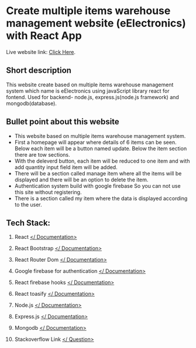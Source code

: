 # Create multiple items warehouse management website (eElectronics) with React App

Live website link: [Click Here]().

## Short description
This website create based on  multiple items warehouse management system which name is eElectronics using javaScript library react for fontend. Used for backend- node.js, express.js(node.js framework) and mongodb(database).

## Bullet point about this website

* This website based on multiple items warehouse management system.
* First a homepage will appear where details of 6 items can be seen. Below each item will be a button named update. Below the item section there are tow sections.
* With the deleverd button, each item will be reduced to one item and with add quantity input field item will be added.
* There will be a section called manage item where all the items will be displayed and there will be an option to delete the item.
* Authentication system build with google firebase So you can not use this site without registering.
* There is a section called my item where the data is displayed according to the user.

## Tech Stack:

1.  React [</ Documentation>](https://reactjs.org/docs/getting-started.html)
    
2.  React Bootstrap [</ Documentation>](https://react-bootstrap.github.io/getting-started/introduction)
    
3.  React Router Dom [</ Documentation>](https://reactrouter.com/docs/en/v6/getting-started/overview)

4. Google firebase for authentication [</ Documentation>](https://console.firebase.google.com/u/0/)

5. React firebase hooks [</ Documentation>](https://github.com/csfrequency/react-firebase-hooks)

6. React toasify [</ Documentation>](https://www.npmjs.com/package/react-toastify)

7. Node.js [</ Documentation>](https://nodejs.org/en/)

8. Express.js [</ Documentation>](http://expressjs.com/en/starter/installing.html)

9. Mongodb [</ Documentation>](https://www.mongodb.com/docs/atlas/)

10. Stackoverflow Link [</ Question>](https://stackoverflow.com/questions/72133000/how-can-i-fixed-this-issue)